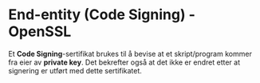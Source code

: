 # End-entity (Code Signing) - OpenSSL

Et **Code Signing**-sertifikat brukes til å bevise at et skript/program kommer fra eier av **private key**. Det bekrefter også at det ikke er endret etter at signering er utført med dette sertifikatet.